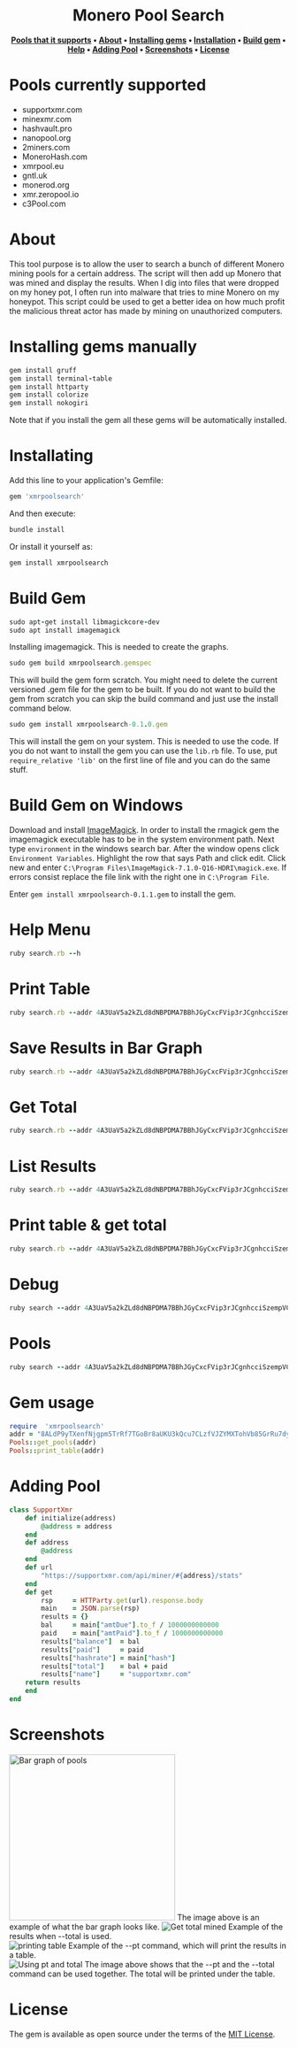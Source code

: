 <h1 align="center">Monero Pool Search</h1>
<div align="center">
  
**[Pools that it supports](https://github.com/Michael-Meade/xmr_pools/blob/main/README.md#pools-that-it-currently-supports) • 
[About](https://github.com/Michael-Meade/xmr_pools/blob/main/README.md#About) • 
[Installing gems](https://github.com/Michael-Meade/xmr_pools/blob/main/README.md#Installing-gems) • 
[Installation](https://github.com/Michael-Meade/xmr_pools/blob/main/README.md#Installation) • 
[Build gem](https://github.com/Michael-Meade/xmr_pools/blob/main/README.md#Build-gem) •
[Help](https://github.com/Michael-Meade/xmr_pools/blob/main/README.md#Help-Menu) •
[Adding Pool](https://github.com/Michael-Meade/xmr_pools/blob/main/README.md#Adding-Pool) •
[Screenshots](https://github.com/Michael-Meade/xmr_pools/blob/main/README.md#screenshots) •
[License](https://github.com/Michael-Meade/xmr_pools/blob/main/README.md#License)**
</div>



# Pools currently supported
* supportxmr.com
* minexmr.com
* hashvault.pro
* nanopool.org
* 2miners.com
* MoneroHash.com
* xmrpool.eu
* gntl.uk
* monerod.org
* xmr.zeropool.io
* c3Pool.com

# About
This tool purpose is to allow the user to search a bunch of different Monero mining pools for a certain address. The script will then add up Monero that was mined and display the results. When I dig into files that were dropped on my honey pot, I often run into malware that tries to mine Monero on my honeypot. This script could be used to get a better idea on how much profit the malicious threat actor has made by mining on unauthorized computers.


# Installing gems manually
```ruby
gem install gruff
gem install terminal-table
gem install httparty
gem install colorize
gem install nokogiri
```
Note that if you install the gem all these gems will be automatically installed. 

# Installating

Add this line to your application's Gemfile:

```ruby
gem 'xmrpoolsearch'
```

And then execute:

```ruby
bundle install
```
Or install it yourself as:
```ruby
gem install xmrpoolsearch
```

# Build Gem
```ruby
sudo apt-get install libmagickcore-dev
sudo apt install imagemagick
```
Installing imagemagick. This is needed to create the graphs. 

```ruby
sudo gem build xmrpoolsearch.gemspec
```
This will build the gem form scratch. You might need to delete the current versioned .gem file for the gem to be built. If you do not want to build the gem from scratch you can skip the build command and just use the install command below.  
```ruby
sudo gem install xmrpoolsearch-0.1.0.gem
```
This will install the gem on your system. This is needed to use the code. If you do not want to install the gem you can use the `lib.rb` file. To use, put `require_relative 'lib'` on the first line of file and you can do the same stuff. 


# Build Gem on Windows
Download and install <a href='https://imagemagick.org/script/download.php#windows'>ImageMagick<a/>. In order to install the rmagick gem the imagemagick executable has to be in the system environment path. Next type `environment` in the windows search bar. After the window opens click `Environment Variables`. Highlight the row that says Path and click edit. Click new and enter `C:\Program Files\ImageMagick-7.1.0-Q16-HDRI\magick.exe`. If errors consist replace the file link with the right one in `C:\Program File`. 
  
 Enter `gem install xmrpoolsearch-0.1.1.gem` to install the gem.

# Help Menu
```ruby
ruby search.rb --h
```

# Print Table
```ruby
ruby search.rb --addr 4A3UaV5a2kZLd8dNBPDMA7BBhJGyCxcFVip3rJCgnhcciSzempVCwB4AZGf3KNWVeEihAGoF4ZYhhU6bePeEP3eh9ke26P7 --pt
```

# Save Results in Bar Graph
```ruby
ruby search.rb --addr 4A3UaV5a2kZLd8dNBPDMA7BBhJGyCxcFVip3rJCgnhcciSzempVCwB4AZGf3KNWVeEihAGoF4ZYhhU6bePeEP3eh9ke26P7 --gruff
```

# Get Total
```ruby
ruby search.rb --addr 4A3UaV5a2kZLd8dNBPDMA7BBhJGyCxcFVip3rJCgnhcciSzempVCwB4AZGf3KNWVeEihAGoF4ZYhhU6bePeEP3eh9ke26P7 --total
```
# List Results
```ruby
ruby search.rb --addr 4A3UaV5a2kZLd8dNBPDMA7BBhJGyCxcFVip3rJCgnhcciSzempVCwB4AZGf3KNWVeEihAGoF4ZYhhU6bePeEP3eh9ke26P7 --list
```

# Print table & get total
```ruby
ruby search.rb --addr 4A3UaV5a2kZLd8dNBPDMA7BBhJGyCxcFVip3rJCgnhcciSzempVCwB4AZGf3KNWVeEihAGoF4ZYhhU6bePeEP3eh9ke26P7 --pt --total
```

# Debug
```ruby
ruby search --addr 4A3UaV5a2kZLd8dNBPDMA7BBhJGyCxcFVip3rJCgnhcciSzempVCwB4AZGf3KNWVeEihAGoF4ZYhhU6bePeEP3eh9ke26P7 --debug
```

# Pools
```ruby
ruby search --addr 4A3UaV5a2kZLd8dNBPDMA7BBhJGyCxcFVip3rJCgnhcciSzempVCwB4AZGf3KNWVeEihAGoF4ZYhhU6bePeEP3eh9ke26P7 --pools
```
# Gem usage
```ruby
require  'xmrpoolsearch'
addr = "8ALdP9yTXenfNjgpm5TrRf7TGoBr8aUKU3kQcu7CLzfVJZYMXTohVb85GrRu7dy8PsTYrcisdG9LdMTmkuPRdZN7CnFsVWB"
Pools::get_pools(addr)
Pools::print_table(addr)
```

# Adding Pool

```ruby
class SupportXmr
    def initialize(address)
        @address = address
    end
    def address
        @address
    end
    def url
        "https://supportxmr.com/api/miner/#{address}/stats"
    end
    def get
        rsp     = HTTParty.get(url).response.body
        main    = JSON.parse(rsp)
        results = {}
        bal     = main["amtDue"].to_f / 1000000000000
        paid    = main["amtPaid"].to_f / 1000000000000
        results["balance"]  = bal
        results["paid"]     = paid
        results["hashrate"] = main["hash"]
        results["total"]    = bal + paid
        results["name"]     = "supportxmr.com"
    return results
    end
end
```


# Screenshots
<img src="https://user-images.githubusercontent.com/47438130/148231462-4f57d0bd-16f4-41bc-9be8-0eeb46622591.png" alt="Bar graph of pools"  width="300" height="300"/>
The image above is an example of what the bar graph looks like.

<img src="https://user-images.githubusercontent.com/47438130/148247555-fa95c268-c334-495d-9d38-2c7c367d4492.png" alt="Get total mined"/>
Example of the results when --total is used.

<br>
<img src="https://user-images.githubusercontent.com/47438130/148247851-f5886897-93cc-4934-8889-b2df732ee6e0.png" alt="printing table"/>
Example of the --pt command, which will print the results in a table.
<br>
<img src="https://user-images.githubusercontent.com/47438130/148248098-190bf6c9-eccc-42ab-9cf0-05ef273631b0.png" alt="Using pt and total"/>
The image above shows that the --pt and the --total command can be used together. The total will be printed under the table. 
<br>


# License

The gem is available as open source under the terms of the [MIT License](https://opensource.org/licenses/MIT).

